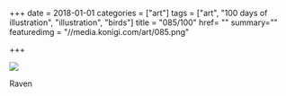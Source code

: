 +++
date = 2018-01-01
categories = ["art"]
tags = ["art", "100 days of illustration", "illustration", "birds"]
title = "085/100"
href= ""
summary=""
featuredimg = "//media.konigi.com/art/085.png"

+++

<img src="//media.konigi.com/art/085.png" />

Raven
